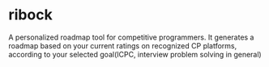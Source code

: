 # ribock
A personalized roadmap tool for competitive programmers. It generates a roadmap based on your current ratings on recognized CP platforms, according to your selected goal(ICPC, interview problem solving in general)
